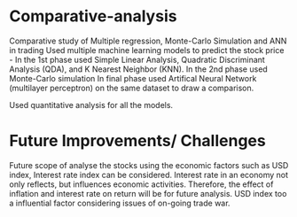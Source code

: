 # Comparative-analysis
Comparative study of Multiple regression, Monte-Carlo Simulation and ANN in trading
Used multiple machine learning models to predict the stock price - 
In the 1st phase used Simple Linear Analysis, Quadratic Discriminant Analysis (QDA), and K Nearest Neighbor (KNN).
In the 2nd phase used Monte-Carlo simulation 
In final phase used Artifical Neural Network (multilayer perceptron) on the same dataset to draw a comparison.

Used quantitative analysis for all the models.

# Future Improvements/ Challenges
Future scope of analyse the stocks using the economic factors such as USD index, Interest rate index can be considered.
Interest rate in an economy not only reflects, but influences economic activities. Therefore, the effect of inflation and interest rate on return will be for future analysis. USD index too a influential factor considering issues of on-going trade war. 
